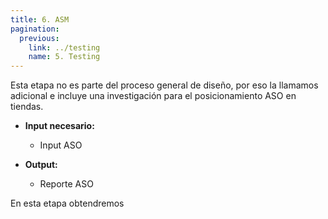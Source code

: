 ```yaml
---
title: 6. ASM
pagination:
  previous:
    link: ../testing
    name: 5. Testing
---
```


Esta etapa no es parte del proceso general de diseño, por eso la llamamos adicional e incluye una investigación para el posicionamiento ASO en tiendas.

- **Input necesario:**
  - Input ASO

- **Output:**
  - Reporte ASO

En esta etapa obtendremos 
